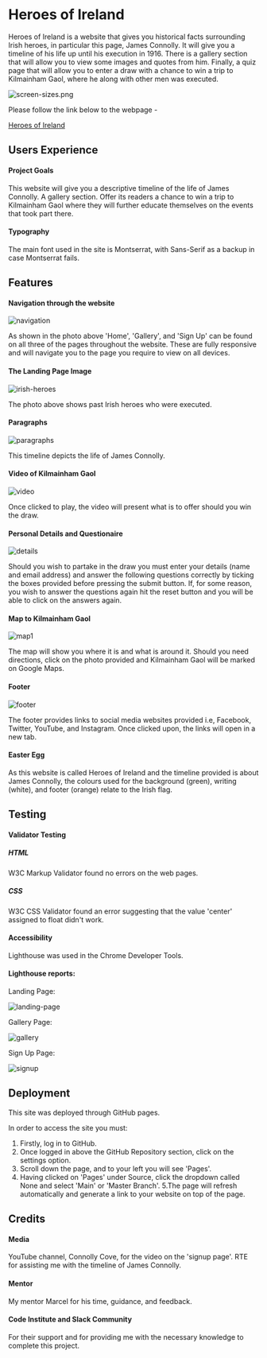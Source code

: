# Heroes of Ireland

Heroes of Ireland is a website that gives you historical facts surrounding Irish heroes, in particular this page, James Connolly. It will give you a timeline of his life up until his execution in 1916. There is a gallery section that will allow you to view some images and quotes from him. Finally, a quiz page that will allow you to enter a draw with a chance to win a trip to Kilmainham Gaol, where he along with other men was executed.

![screen-sizes.png](../Project-1/assets/images/screen-sizes.png)

Please follow the link below to the webpage -

[Heroes of Ireland](https://8000-diarmaidmcdonald-project-yl9o4dg1k3.us2.codeanyapp.com/index.html)

## Users Experience

#### Project Goals

This website will give you a descriptive timeline of the life of James Connolly.
A gallery section.
Offer its readers a chance to win a trip to Kilmainham Gaol where they will further educate themselves on the events that took part there.

#### Typography

The main font used in the site is Montserrat, with Sans-Serif as a backup in case Montserrat fails.

## Features

#### Navigation through the website

![navigation](../Project-1/assets/images/navigation.png)

As shown in the photo above 'Home', 'Gallery', and 'Sign Up' can be found on all three of the pages throughout the website. These are fully responsive and will navigate you to the page you require to view on all devices.

#### The Landing Page Image

![irish-heroes](../Project-1/assets/images/jamesconnolly4.jpeg)

The photo above shows past Irish heroes who were executed.

#### Paragraphs

![paragraphs](../Project-1/assets/images/paragraphs.png)

This timeline depicts the life of James Connolly.

#### Video of Kilmainham Gaol

![video](../Project-1/assets/images/video.png)

Once clicked to play, the video will present what is to offer should you win the draw.

#### Personal Details and Questionaire

![details](../Project-1/assets/images/details.png)

Should you wish to partake in the draw you must enter your details (name and email address) and answer the following questions correctly by ticking the boxes provided before pressing the submit button.
If, for some reason, you wish to answer the questions again hit the reset button and you will be able to click on the answers again.

#### Map to Kilmainham Gaol

![map1](../Project-1/assets/images/map1.png)

The map will show you where it is and what is around it. Should you need directions, click on the photo provided and Kilmainham Gaol will be marked on Google Maps.

#### Footer

![footer](../Project-1/assets/images/footer.png)

The footer provides links to social media websites provided i.e, Facebook, Twitter, YouTube, and Instagram.
Once clicked upon, the links will open in a new tab.

#### Easter Egg

As this website is called Heroes of Ireland and the timeline provided is about James Connolly, the colours used for the background (green), writing (white), and footer (orange) relate to the Irish flag.

## Testing

#### Validator Testing

##### HTML

W3C Markup Validator found no errors on the web pages.

##### CSS

W3C CSS Validator found an error suggesting that the value 'center' assigned to float didn't work.

#### Accessibility

Lighthouse was used in the Chrome Developer Tools.

#### Lighthouse reports:

Landing Page:

![landing-page](../Project-1/assets/images/landing-page.png)

Gallery Page:

![gallery](../Project-1/assets/images/gallery.png)

Sign Up Page:

![signup](../Project-1/assets/images/signup.png)

## Deployment

This site was deployed through GitHub pages.

In order to access the site you must:

1. Firstly, log in to GitHub.
2. Once logged in above the GitHub Repository section, click on the settings option.
3. Scroll down the page, and to your left you will see 'Pages'.
4. Having clicked on 'Pages' under Source, click the dropdown called None and select 'Main' or 'Master Branch'.
   5.The page will refresh automatically and generate a link to your website on top of the page.

## Credits

#### Media

YouTube channel, Connolly Cove, for the video on the 'signup page'.
RTE for assisting me with the timeline of James Connolly.

#### Mentor

My mentor Marcel for his time, guidance, and feedback.

#### Code Institute and Slack Community

For their support and for providing me with the necessary knowledge to complete this project.
